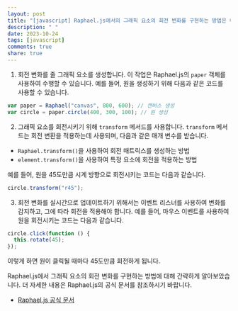 ```yaml
---
layout: post
title: "[javascript] Raphael.js에서의 그래픽 요소의 회전 변화를 구현하는 방법은 어떻게 되는가?"
description: " "
date: 2023-10-24
tags: [javascript]
comments: true
share: true
---
```


1. 회전 변화를 줄 그래픽 요소를 생성합니다. 이 작업은 Raphael.js의 `paper` 객체를 사용하여 수행할 수 있습니다. 예를 들어, 원을 생성하기 위해 다음과 같은 코드를 사용할 수 있습니다.

```javascript
var paper = Raphael("canvas", 800, 600); // 캔버스 생성
var circle = paper.circle(400, 300, 100); // 원 생성
```

2. 그래픽 요소를 회전시키기 위해 `transform` 메서드를 사용합니다. `transform` 메서드는 회전 변환을 적용하는데 사용되며, 다음과 같은 매개 변수를 받습니다.

- `Raphael.transform()`을 사용하여 회전 매트릭스를 생성하는 방법
- `element.transform()`을 사용하여 특정 요소에 회전을 적용하는 방법

예를 들어, 원을 45도만큼 시계 방향으로 회전시키는 코드는 다음과 같습니다.

```javascript
circle.transform("r45");
```

3. 회전 변화를 실시간으로 업데이트하기 위해서는 이벤트 리스너를 사용하여 변화를 감지하고, 그에 따라 회전을 적용해야 합니다. 예를 들어, 마우스 이벤트를 사용하여 원을 회전시키는 코드는 다음과 같습니다.

```javascript
circle.click(function () {
  this.rotate(45);
});
```

이렇게 하면 원이 클릭될 때마다 45도만큼 회전하게 됩니다.

Raphael.js에서 그래픽 요소의 회전 변화를 구현하는 방법에 대해 간략하게 알아보았습니다. 더 자세한 내용은 Raphael.js의 공식 문서를 참조하시기 바랍니다.

- [Raphael.js 공식 문서](http://raphaeljs.com/)